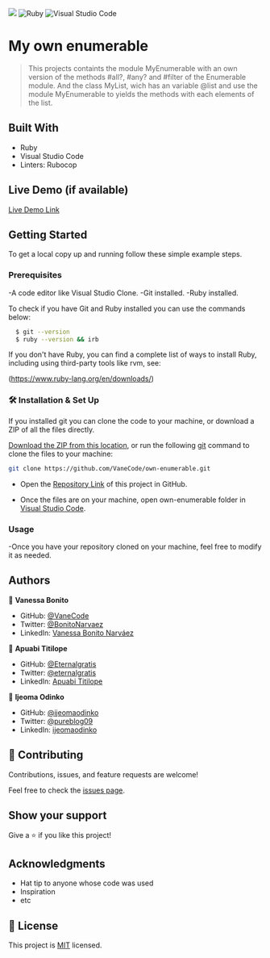 ![](https://img.shields.io/badge/Microverse-blueviolet) ![Ruby](https://img.shields.io/badge/ruby-%23CC342D.svg?style=for-the-badge&logo=ruby&logoColor=white) ![Visual Studio Code](https://img.shields.io/badge/Visual%20Studio%20Code-0078d7.svg?style=for-the-badge&logo=visual-studio-code&logoColor=white)

# My own enumerable

> This projects containts the module MyEnumerable with an own version of the methods #all?, #any? and #filter of the Enumerable module. And the class MyList, wich has an variable @list and use the module MyEnumerable to yields the methods with each elements of the list.


## Built With

- Ruby
- Visual Studio Code
- Linters: Rubocop

## Live Demo (if available)

[Live Demo Link](https://livedemo.com)


## Getting Started

To get a local copy up and running follow these simple example steps.

### Prerequisites

-A code editor like Visual Studio Clone.
-Git installed.
-Ruby installed.

To check if you have Git and Ruby installed you can use the commands below:

 ```sh
   $ git --version
   $ ruby --version && irb
   ```
If you don't have Ruby, you can find a complete list of ways to install Ruby, including using third-party tools like rvm, see:

(https://www.ruby-lang.org/en/downloads/)

### 🛠 Installation & Set Up

If you installed git you can clone the code to your machine, or download a ZIP of all the files directly.

[Download the ZIP from this location](https://github.com/VaneCode/metrics-webapp/archive/refs/heads/main.zip), or run the following [git](https://git-scm.com/downloads) command to clone the files to your machine:

```bash
git clone https://github.com/VaneCode/own-enumerable.git
```

- Open the [Repository Link](https://github.com/VaneCode/own-enumerable) of this project in GitHub.

- Once the files are on your machine, open own-enumerable folder in [Visual Studio Code](https://code.visualstudio.com/).

### Usage

-Once you have your repository cloned on your machine, feel free to modify it as needed.

## Authors

👤 **Vanessa Bonito**

- GitHub: [@VaneCode](https://github.com/VaneCode)
- Twitter: [@BonitoNarvaez](https://twitter.com/BonitoNarvaez)
- LinkedIn: [Vanessa Bonito Narváez](https://www.linkedin.com/in/vanessa-bonito-narvaez/)

👤 **Apuabi Titilope**

- GitHub: [@Eternalgratis](https://github.com/Eternalgratis)
- Twitter: [@eternalgratis](https://twitter.com/eternalgratis)
- LinkedIn: [Apuabi Titilope](https://www.linkedin.com/in/titilope-apuabi/)

👤 **Ijeoma Odinko**

- GitHub: [@ijeomaodinko](https://github.com/ijeomaodinko)
- Twitter: [@pureblog09](https://twitter.com/iodinko)
- LinkedIn: [ijeomaodinko](https://linkedin.com/in/ijeomaodinko)

## 🤝 Contributing

Contributions, issues, and feature requests are welcome!

Feel free to check the [issues page](../../issues/).

## Show your support

Give a ⭐️ if you like this project!

## Acknowledgments

- Hat tip to anyone whose code was used
- Inspiration
- etc

## 📝 License

This project is [MIT](./MIT.md) licensed.
